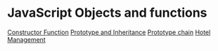 # JavaScript Objects and functions

[Constructor Function](./constructorFunction.html)
[Prototype and Inheritance](./prototypeAndInheritance.html)
[Prototype chain](./prototypeChain.html)
[Hotel Management](./hotelManagement.html)